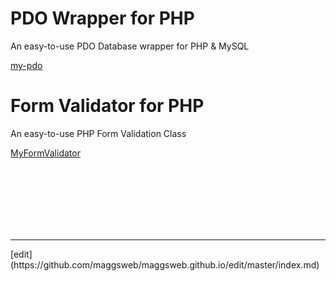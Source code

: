# PDO Wrapper for PHP

An easy-to-use PDO Database wrapper for PHP & MySQL

[my-pdo](http://maggsweb.github.io/my-pdo)

# Form Validator for PHP

An easy-to-use PHP Form Validation Class

[MyFormValidator](https://maggsweb.github.io/MyFormValidator/)





<br>
<br>
<br>
<br>
<br>
<br>
<hr>
[edit](https://github.com/maggsweb/maggsweb.github.io/edit/master/index.md)

